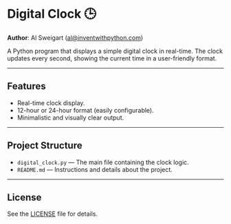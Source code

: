 # Digital Clock 🕒
**Author**: Al Sweigart (al@inventwithpython.com)

A Python program that displays a simple digital clock in real-time. The clock updates every second, showing the current time in a user-friendly format.

---

## Features

- Real-time clock display.
- 12-hour or 24-hour format (easily configurable).
- Minimalistic and visually clear output.

---

## Project Structure

- `digital_clock.py` — The main file containing the clock logic.
- `README.md` — Instructions and details about the project.

---


## License
See the [LICENSE](LICENSE) file for details.
